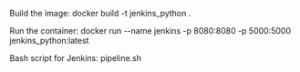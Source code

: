 Build the image:
docker build -t jenkins_python .

Run the container:
docker run --name jenkins -p 8080:8080 -p 5000:5000 jenkins_python:latest

Bash script for Jenkins:
pipeline.sh
